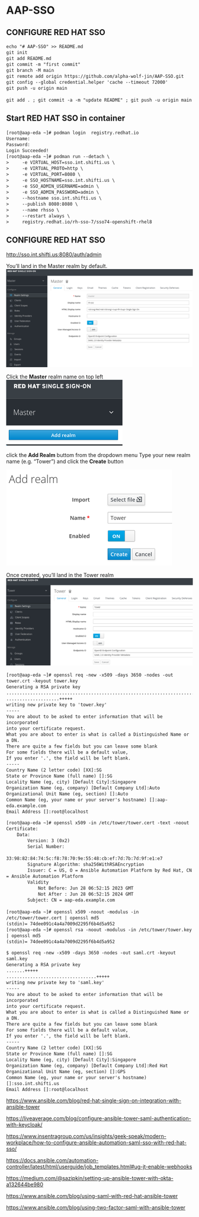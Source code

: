 # AAP-SSO

## CONFIGURE RED HAT SSO

```
echo "# AAP-SSO" >> README.md
git init
git add README.md
git commit -m "first commit"
git branch -M main
git remote add origin https://github.com/alpha-wolf-jin/AAP-SSO.git
git config --global credential.helper 'cache --timeout 72000'
git push -u origin main

git add . ; git commit -a -m "update README" ; git push -u origin main
```


## Start RED HAT SSO in container

```
[root@aap-eda ~]# podman login  registry.redhat.io
Username: 
Password: 
Login Succeeded!
[root@aap-eda ~]# podman run --detach \
>     -e VIRTUAL_HOST=sso.int.shifti.us \
>     -e VIRTUAL_PROTO=http \
>     -e VIRTUAL_PORT=8080 \
>     -e SSO_HOSTNAME=sso.int.shifti.us \
>     -e SSO_ADMIN_USERNAME=admin \
>     -e SSO_ADMIN_PASSWORD=admin \
>     --hostname sso.int.shifti.us \
>     --publish 8080:8080 \
>     --name rhsso \
>     --restart always \
>     registry.redhat.io/rh-sso-7/sso74-openshift-rhel8
```


## CONFIGURE RED HAT SSO

http://sso.int.shifti.us:8080/auth/admin

You’ll land in the Master realm by default.
![SSO](images/sso-01.png)

Click the **Master** realm name on top left  
![SSO](images/sso-02.png)

click the **Add Realm** buttom from the dropdown menu
Type your new realm name (e.g. “Tower”) and click the **Create** button

![SSO](images/sso-03.png)

Once created, you’ll land in the Tower realm
![SSO](images/sso-04.png)


```
[root@aap-eda ~]# openssl req -new -x509 -days 3650 -nodes -out tower.crt -keyout tower.key
Generating a RSA private key
.........................................................................+++++
....................+++++
writing new private key to 'tower.key'
-----
You are about to be asked to enter information that will be incorporated
into your certificate request.
What you are about to enter is what is called a Distinguished Name or a DN.
There are quite a few fields but you can leave some blank
For some fields there will be a default value,
If you enter '.', the field will be left blank.
-----
Country Name (2 letter code) [XX]:SG
State or Province Name (full name) []:SG
Locality Name (eg, city) [Default City]:Singapore    
Organization Name (eg, company) [Default Company Ltd]:Auto
Organizational Unit Name (eg, section) []:Auto
Common Name (eg, your name or your server's hostname) []:aap-eda.example.com
Email Address []:root@localhost
```


```
[root@aap-eda ~]# openssl x509 -in /etc/tower/tower.cert -text -noout
Certificate:
    Data:
        Version: 3 (0x2)
        Serial Number:
            33:98:82:84:74:5c:f8:78:70:9e:55:48:cb:ef:7d:7b:7d:9f:e1:e7
        Signature Algorithm: sha256WithRSAEncryption
        Issuer: C = US, O = Ansible Automation Platform by Red Hat, CN = Ansible Automation Platform
        Validity
            Not Before: Jun 28 06:52:15 2023 GMT
            Not After : Jun 28 06:52:15 2024 GMT
        Subject: CN = aap-eda.example.com

[root@aap-eda ~]# openssl x509 -noout -modulus -in /etc/tower/tower.cert | openssl md5
(stdin)= 74dee091c4a4a7009d2295f6b4d5a952
[root@aap-eda ~]# openssl rsa -noout -modulus -in /etc/tower/tower.key | openssl md5
(stdin)= 74dee091c4a4a7009d2295f6b4d5a952
```

```
$ openssl req -new -x509 -days 3650 -nodes -out saml.crt -keyout saml.key
Generating a RSA private key
.......+++++
..................................+++++
writing new private key to 'saml.key'
-----
You are about to be asked to enter information that will be incorporated
into your certificate request.
What you are about to enter is what is called a Distinguished Name or a DN.
There are quite a few fields but you can leave some blank
For some fields there will be a default value,
If you enter '.', the field will be left blank.
-----
Country Name (2 letter code) [XX]:SG
State or Province Name (full name) []:SG
Locality Name (eg, city) [Default City]:Singapore
Organization Name (eg, company) [Default Company Ltd]:Red Hat
Organizational Unit Name (eg, section) []:GPS
Common Name (eg, your name or your server's hostname) []:sso.int.shifti.us
Email Address []:root@localhost
```

https://www.ansible.com/blog/red-hat-single-sign-on-integration-with-ansible-tower

https://liveaverage.com/blog/configure-ansible-tower-saml-authentication-with-keycloak/

https://www.insentragroup.com/us/insights/geek-speak/modern-workplace/how-to-configure-ansible-automation-saml-sso-with-red-hat-sso/

https://docs.ansible.com/automation-controller/latest/html/userguide/job_templates.html#ug-jt-enable-webhooks

https://medium.com/@sazipkin/setting-up-ansible-tower-with-okta-a132644be980

https://www.ansible.com/blog/using-saml-with-red-hat-ansible-tower

https://www.ansible.com/blog/using-two-factor-saml-with-ansible-tower
